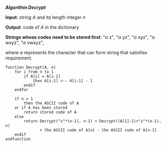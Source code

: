 ***Algorithm Decrypt***

**Input**: string $A$ and its length integer $n$

**Output**: code of $A$ in the dictionary

**Strings whose codes need to be stored first**:
"$\alpha$ z", 
"$\alpha$ yz", 
"$\alpha$ xyz", 
"$\alpha$ wxyz", 
"$\alpha$ vwxyz",

where $\alpha$ represents the character that can form string that satisfies requirement.

	function Decrypt(A, n)
		for i from n to 1
			if A[i] = A[i-1]
				then A[i-1] <-- A[i-1] - 1
			endif
		endfor

		if n = 1
			then the ASCII code of A
		or if A has been stored
			return stored code of A
		else
			return Decrypt("z"*(n-1), n-1) + Decrypt((A[1]-1)+"z"*(n-1), n) 
				   + the ASCII code of A[n] - the ASCII code of A[n-1]
		endif
	endfunction